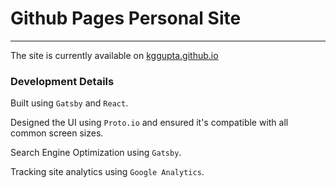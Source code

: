 # Github Pages Personal Site
***

The site is currently available on [kggupta.github.io](kggupta.github.io)

### Development Details

Built using `Gatsby` and `React`.

Designed the UI using `Proto.io` and ensured it's compatible with all common screen sizes.

Search Engine Optimization using `Gatsby`.

Tracking site analytics using `Google Analytics`.
